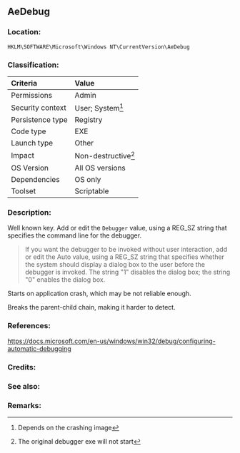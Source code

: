 ## AeDebug


### Location: <!-- where to find it -->
`HKLM\SOFTWARE\Microsoft\Windows NT\CurrentVersion\AeDebug`


### Classification: <!-- see "how it works" document. Empty lime must go next. -->

|Criteria|Value|
|:---|:---|
|Permissions|Admin|
|Security context| User; System[^1] |
|Persistence type| Registry |
|Code type|EXE|
|Launch type|Other|
|Impact|Non-destructive[^2]|
|OS Version|All OS versions|
|Dependencies|OS only|
|Toolset|Scriptable|


### Description:
Well known key. Add or edit the `Debugger` value, using a REG_SZ string that specifies the command line for the debugger.

> If you want the debugger to be invoked without user interaction, add or edit the Auto value, using a REG_SZ string that specifies whether the system should display a dialog box to the user before the debugger is invoked. The string "1" disables the dialog box; the string "0" enables the dialog box.

Starts on application crash, which may be not reliable enough.

Breaks the parent-child chain, making it harder to detect.


### References: <!-- use <...> or [abc](https://...) syntax. Prepend with "- " when more than one -->
<https://docs.microsoft.com/en-us/windows/win32/debug/configuring-automatic-debugging>


### Credits: <!-- use [abc](https://...) syntax. Prepend with "- " when more than one. -->


### See also: <!-- if refering to the same repo, use [Name](file.html) syntax. Yes, it's .html, to make it work in github pages -->


### Remarks: <!-- see the usage in the "classification" section. Use only 1:1 references i.e. not refering to the same footnote from two different places -->
[^1]: Depends on the crashing image
[^2]: The original debugger exe will not start
